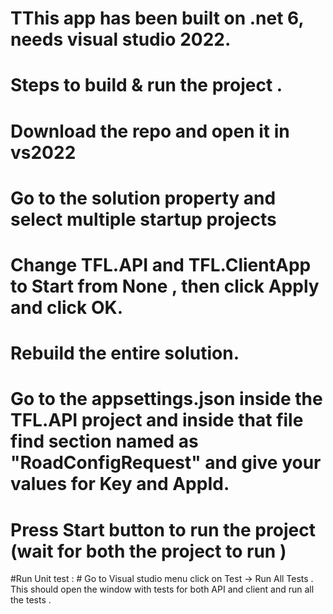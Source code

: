 # TThis app has been built on .net 6, needs visual studio 2022.

# Steps to build & run the project .
  # Download the repo and open it in vs2022
  # Go to the solution property and select multiple startup projects 
  # Change TFL.API and TFL.ClientApp to Start from None , then click Apply and click OK.
  # Rebuild the entire solution.  
  # Go to the appsettings.json inside the TFL.API project and inside that file find section named as "RoadConfigRequest" and give your values for Key and AppId.
  # Press Start button to run the project (wait for both the project to run )  
  
  #Run Unit test :
     # Go to Visual studio menu click on Test -> Run All Tests . This should open the window with tests for both API and client and run all the tests . 
